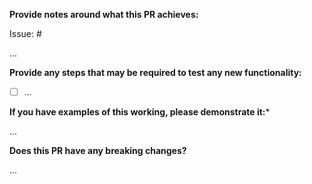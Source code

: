 **Provide notes around what this PR achieves:**

Issue: #

...

**Provide any steps that may be required to test any new functionality:**

- [ ] ...

**If you have examples of this working, please demonstrate it:***

...

**Does this PR have any breaking changes?**

...
